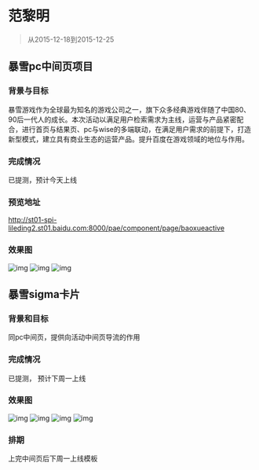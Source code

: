# 范黎明
> 从2015-12-18到2015-12-25

## 暴雪pc中间页项目

### 背景与目标

暴雪游戏作为全球最为知名的游戏公司之一，旗下众多经典游戏伴随了中国80、90后一代人的成长。本次活动以满足用户检索需求为主线，运营与产品紧密配合，进行首页与结果页、pc与wise的多端联动，在满足用户需求的前提下，打造新型模式，建立具有商业生态的运营产品。提升百度在游戏领域的地位与作用。

### 完成情况

已提测，预计今天上线

### 预览地址

http://st01-spi-lileding2.st01.baidu.com:8000/pae/component/page/baoxueactive

### 效果图

![img](../2015-12-18/img/fanliming/fuben.png)
![img](../2015-12-18/img/fanliming/huanfu.png)
![img](../2015-12-18/img/fanliming/dashi.png)


## 暴雪sigma卡片

### 背景和目标

同pc中间页，提供向活动中间页导流的作用

### 完成情况

已提测， 预计下周一上线

### 效果图

![img](./img/fanliming/wise1.png)
![img](./img/fanliming/wise2.png)
![img](./img/fanliming/wise3.png)
![img](./img/fanliming/wise4.png)

### 排期

上完中间页后下周一上线模板
















